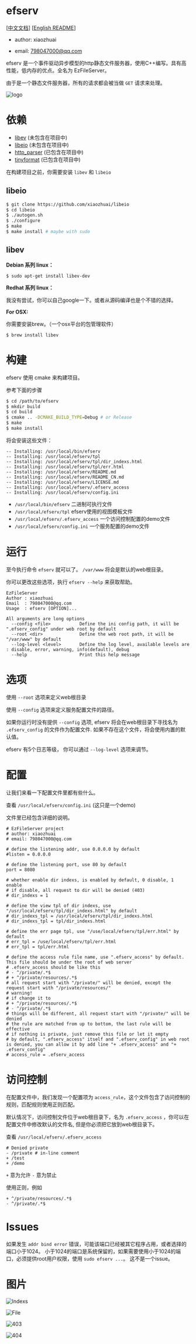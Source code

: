 # efserv

[[中文文档](README_CN.md)] [[English README](README.md)]

* author: xiaozhuai

* email: 798047000@qq.com

efserv 是一个事件驱动异步模型的http静态文件服务器，使用C++编写。具有高性能，低内存的优点。全名为 EzFileServer。

由于是一个静态文件服务器，所有的请求都会被当做 `GET` 请求来处理。

![logo](logo.png)

# 依赖
* [libev](http://software.schmorp.de/pkg/libev.html) (未包含在项目中)
* [libeio](http://software.schmorp.de/pkg/libeio.html) (未包含在项目中)
* [http_parser](https://github.com/nodejs/http-parser) (已包含在项目中)
* [tinyformat](https://github.com/c42f/tinyformat) (已包含在项目中)

在构建项目之前，你需要安装 `libev` 和 `libeio`

## libeio

```bash
$ git clone https://github.com/xiaozhuai/libeio
$ cd libeio
$ ./autogen.sh
$ ./configure
$ make
$ make install # maybe with sudo
```

## libev

**Debian 系列 linux：**

```
$ sudo apt-get install libev-dev
```

**Redhat 系列 linux：**

我没有尝试，你可以自己google一下。或者从源码编译也是个不错的选择。

**For OSX:**

你需要安装brew。（一个osx平台的包管理软件）

```
$ brew install libev
```

# 构建

efserv 使用 cmake 来构建项目。

参考下面的步骤

``` bash
$ cd /path/to/efserv
$ mkdir build
$ cd build
$ cmake .. -DCMAKE_BUILD_TYPE=Debug # or Release
$ make
$ make install
```

将会安装这些文件：
```
-- Installing: /usr/local/bin/efserv
-- Installing: /usr/local/efserv/tpl
-- Installing: /usr/local/efserv/tpl/dir_indexs.html
-- Installing: /usr/local/efserv/tpl/err.html
-- Installing: /usr/local/efserv/README.md
-- Installing: /usr/local/efserv/README_CN.md
-- Installing: /usr/local/efserv/LICENSE.md
-- Installing: /usr/local/efserv/.efserv_access
-- Installing: /usr/local/efserv/config.ini
```

* `/usr/local/bin/efserv` 二进制可执行文件
* `/usr/local/efserv/tpl` efserv使用的视图模板文件
* `/usr/local/efserv/.efserv_access` 一个访问控制配置的demo文件
* `/usr/local/efserv/config.ini` 一个服务配置的demo文件


# 运行

至今执行命令 `efserv` 就可以了。
`/var/www` 将会是默认的web根目录。

你可以更改这些选项，执行 `efserv --help` 来获取帮助。

```
EzFileServer
Author : xiaozhuai
Email  : 798047000@qq.com
Usage  : efserv [OPTION]...

All arguments are long options
  --config <file>           Define the ini config path, it will be ".efserv_config" under web root by default
  --root <dir>              Define the web root path, it will be "/var/www" by default
  --log-level <level>       Define the log level, available levels are : disable, error, warning, info(default), debug
  --help                    Print this help message
```

# 选项

使用 `--root` 选项来定义web根目录

使用 `--config` 选项来定义服务配置文件的路径。

如果你运行时没有提供 `--config` 选项, efserv 将会在web根目录下寻找名为 `.efserv_config` 的文件作为配置文件. 如果不存在这个文件，将会使用内置的默认值。

efserv 有5个日志等级， 你可以通过 `--log-level` 选项来调节。

# 配置

让我们来看一下配置文件里都有些什么。

查看 `/usr/local/efserv/config.ini` (这只是一个demo)

文件里已经包含详细的说明。

```
# EzFileServer project
# author: xiaozhuai
# email: 798047000@qq.com

# define the listening addr, use 0.0.0.0 by default
#listen = 0.0.0.0

# define the listening port, use 80 by default
port = 8080

# whether enable dir indexs, is enabled by default, 0 disable, 1 enable
# if disable, all request to dir will be denied (403)
# dir_indexs = 1

# define the view tpl of dir indexs, use "/usr/local/efserv/tpl/dir_indexs.html" by default
# dir_indexs_tpl = /usr/local/efserv/tpl/dir_indexs.html
# dir_indexs_tpl = tpl/dir_indexs.html

# define the err page tpl, use "/use/local/efserv/tpl/err.html" by default
# err_tpl = /use/local/efserv/tpl/err.html
# err_tpl = tpl/err.html

# define the access rule file name, use ".efserv_access" by default. This file should be under the root of web server
# .efserv_access should be like this
# - ^/private/.*$
# + ^/private/resources/.*$
# all request start with "/private/" will be denied, except the request start with "/private/resources/"
# warning!
# if change it to
# + ^/private/resources/.*$
# - ^/private/.*$
# things will be different, all request start with "/private/" will be denied
# the rule are matched from up to bottom, the last rule will be effective
# if nothing is private, just remove this file or let it empty
# by default, ".efserv_access" itself and ".efserv_config" in web root is denied, you can allow it by add line "+ .efserv_access" and "+ .efserv_config"
# access_rule = .efserv_access
```

# 访问控制

在配置文件中，我们发现一个配置项为 `access_rule`，这个文件包含了访问控制的规则，匹配规则使用正则匹配。

默认情况下，访问控制文件位于web根目录下，名为 `.efserv_access` ，你可以在配置文件中修改默认的文件名, 但是你必须把它放到web根目录下。

查看 `/usr/local/efserv/.efserv_access`

```
# Denied private
- /private # in-line comment
+ /test
+ /demo
```

`+` 意为允许
`-` 意为禁止

使用正则，例如

```
+ ^/private/resources/.*$
- ^/private/.*$
```

# Issues

如果发生 `addr bind error` 错误，可能该端口已经被其它程序占用，或者选择的端口小于1024。
小于1024的端口是系统保留的，如果需要使用小于1024的端口，必须提供root用户权限，使用 `sudo efserv ...`。
这不是一个issue。

# 图片

![Indexs](imgs/indexs.png)

![File](imgs/file.png)

![403](imgs/403.png)

![404](imgs/404.png)